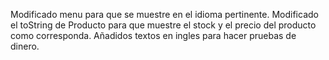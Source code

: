 Modificado menu para que se muestre en el idioma pertinente.
Modificado el toString de Producto para que muestre el stock y el precio del producto
como corresponda.
Añadidos textos en ingles para hacer pruebas de dinero.